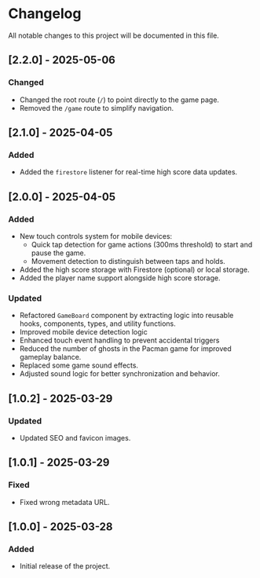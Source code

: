 # Changelog

All notable changes to this project will be documented in this file.

## [2.2.0] - 2025-05-06

### Changed

- Changed the root route (`/`) to point directly to the game page.
- Removed the `/game` route to simplify navigation.

## [2.1.0] - 2025-04-05

### Added

- Added the `firestore` listener for real-time high score data updates.

## [2.0.0] - 2025-04-05

### Added

- New touch controls system for mobile devices:
  - Quick tap detection for game actions (300ms threshold) to start and pause the game.
  - Movement detection to distinguish between taps and holds.
- Added the high score storage with Firestore (optional) or local storage.
- Added the player name support alongside high score storage.

### Updated

- Refactored `GameBoard` component by extracting logic into reusable hooks, components, types, and utility functions.
- Improved mobile device detection logic
- Enhanced touch event handling to prevent accidental triggers
- Reduced the number of ghosts in the Pacman game for improved gameplay balance.
- Replaced some game sound effects.
- Adjusted sound logic for better synchronization and behavior.

## [1.0.2] - 2025-03-29

### Updated

- Updated SEO and favicon images.

## [1.0.1] - 2025-03-29

### Fixed

- Fixed wrong metadata URL.

## [1.0.0] - 2025-03-28

### Added

- Initial release of the project.
